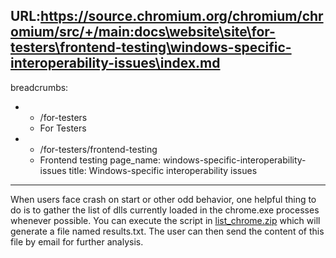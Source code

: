 URL:https://source.chromium.org/chromium/chromium/src/+/main:docs\website\site\for-testers\frontend-testing\windows-specific-interoperability-issues\index.md
---
breadcrumbs:
- - /for-testers
  - For Testers
- - /for-testers/frontend-testing
  - Frontend testing
page_name: windows-specific-interoperability-issues
title: Windows-specific interoperability issues
---

When users face crash on start or other odd behavior, one helpful thing to do is
to gather the list of dlls currently loaded in the chrome.exe processes whenever
possible. You can execute the script in
[list_chrome.zip](/for-testers/frontend-testing/windows-specific-interoperability-issues/list_chrome.zip)
which will generate a file named results.txt. The user can then send the content
of this file by email for further analysis.
